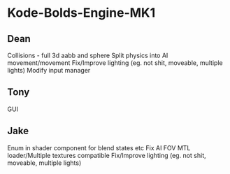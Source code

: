 # Kode-Bolds-Engine-MK1

## Dean
Collisions - full 3d aabb and sphere
Split physics into AI movement/movement
Fix/Improve lighting (eg. not shit, moveable, multiple lights)
Modify input manager

## Tony
GUI

## Jake
Enum in shader component for blend states etc
Fix AI FOV
MTL loader/Multiple textures compatible
Fix/Improve lighting (eg. not shit, moveable, multiple lights)
